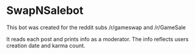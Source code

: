 # SwapNSalebot
This bot was created for the reddit subs /r/gameswap and /r/GameSale

It reads each post and prints info as a moderator. The info reflects users creation date and karma count.
